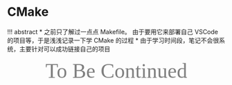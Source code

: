 # CMake

!!! abstract
    * 之前只了解过一点点 Makefile。 由于要用它来部署自己 VSCode 的项目等，于是浅浅记录一下学 CMake 的过程
    * 由于学习时间段，笔记不会很系统，主要针对可以成功链接自己的项目

<center><font face="JetBrains Mono" color=grey size=18>To Be Continued</font></center>
